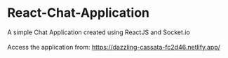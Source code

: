 # React-Chat-Application

A simple Chat Application created using ReactJS and Socket.io <br/>
<br/>
Access the application from: https://dazzling-cassata-fc2d46.netlify.app/
